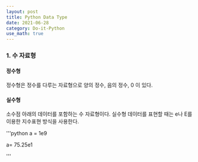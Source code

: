 ```yaml
---
layout: post
title: Python Data Type
date: 2021-06-28
category: Do-it-Python
use_math: true
---
```


### 1. 수 자료형

#### 정수형

정수형은 정수를 다루는 자료형으로 양의 정수, 음의 정수, 0 이 있다. 

#### 실수형

소수점 아래의 데이터를 포함하는 수 자료형이다. 실수형 데이터를 표현할 때는 e나 E를 이용한 지수표현 방식을 사용한다. 

'''python
a = 1e9

a= 75.25e1

'''
